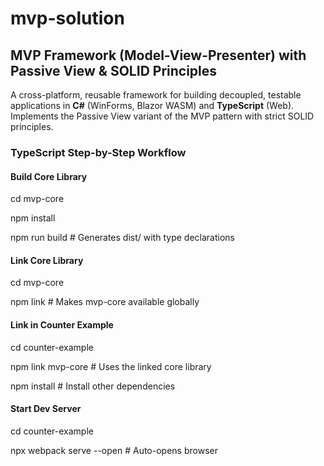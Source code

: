 # mvp-solution
## MVP Framework (Model-View-Presenter) with Passive View & SOLID Principles
A cross-platform, reusable framework for building decoupled, testable applications in **C#** (WinForms, Blazor WASM) and **TypeScript** (Web). Implements the Passive View variant of the MVP pattern with strict SOLID principles.
### TypeScript Step-by-Step Workflow
#### Build Core Library

cd mvp-core

npm install

npm run build  # Generates dist/ with type declarations

#### Link Core Library

cd mvp-core

npm link  # Makes mvp-core available globally

#### Link in Counter Example

cd counter-example

npm link mvp-core  # Uses the linked core library

npm install  # Install other dependencies

#### Start Dev Server

cd counter-example

npx webpack serve --open  # Auto-opens browser
